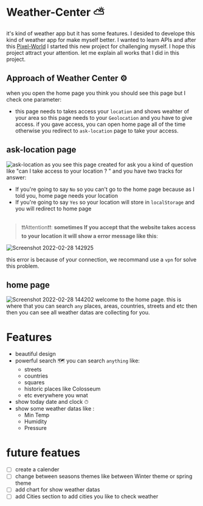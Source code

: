 # Weather-Center ⛅
it's kind of weather app but it has some features. I desided to develope this kind of weather app for make myself better. I wanted to learn APIs and after this [Pixel-World](https://github.com/Banana021s/Pixel-World) I started this new project for challenging myself. I hope this project attract your attention. let me explain all works that I did in this project.

## Approach of Weather Center ⚙
when you open the home page you think you should see this page but I check one parameter: <br>
 - this page needs to takes access your `location` and shows weahter of your area so this page needs to your `Geolocation` and you have to give access. if you gave access, you can open home page all of the time otherwise you redirect to `ask-location` page to take your access.
 
 ## ask-location page
![ask-location](https://user-images.githubusercontent.com/89915857/155968058-db4b864e-6ed6-4551-b047-560aef711be8.png)
as you see this page created for ask you a kind of question like "can I take access to your location ? " and you have two tracks for answer:
  - If you're going to say `No` so you can't go to the home page because as I told you, home page needs your location 
  - If you're going to say `Yes` so your location will store in `localStorage` and you will redirect to home page
 <br><br>

> ❗❗Attention❗❗: **sometimes If you accept that the website takes access to your location it will show a error message like this**:

![Screenshot 2022-02-28 142925](https://user-images.githubusercontent.com/89915857/155971916-1d3bb408-5a82-48d4-9252-240760e941c0.png)

this error is because of your connection, we recommand use a `vpn` for solve this problem.

## home page
![Screenshot 2022-02-28 144202](https://user-images.githubusercontent.com/89915857/155973653-a1389418-b0fa-40ad-867a-2660411f3250.png)
welcome to the home page. this is where that you can search `any` places, areas, countries, streets and etc then then you can see all weather datas are collecting for you.

# Features
 - beautiful design
 - powerful search 🗺 you can search `anything` like:
   - streets 
   - countries
   - squares
   - historic places like Colosseum 
   - etc everywhere you wnat 
 - show today date and clock ⏱
 - show some weather datas like :
   - Min Temp 
   - Humidity 
   - Pressure 
 # future featues
 - [ ] create a calender
 - [ ] change between seasons themes like between Winter theme or spring theme 
 - [ ] add chart for show weather datas
 - [ ] add Cities section to add cities you like to check weather
